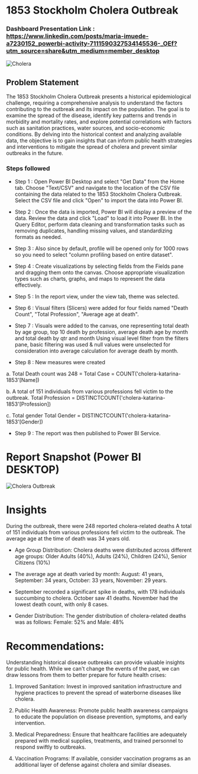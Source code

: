 
# 1853 Stockholm Cholera Outbreak
 
### Dashboard Presentation Link : https://www.linkedin.com/posts/maria-imuede-a7230152_powerbi-activity-7111590327534145536-_OEf?utm_source=share&utm_medium=member_desktop

![Cholera](https://github.com/MariaImuede/MY-Project/assets/159175444/65e9d839-953b-4b43-8677-9a797c3fc6dc)

## Problem Statement

The 1853 Stockholm Cholera Outbreak presents a historical epidemiological challenge, requiring a comprehensive analysis to understand the factors contributing to the outbreak and its impact on the population. The goal is to examine the spread of the disease, identify key patterns and trends in morbidity and mortality rates, and explore potential correlations with factors such as sanitation practices, water sources, and socio-economic conditions. By delving into the historical context and analyzing available data, the objective is to gain insights that can inform public health strategies and interventions to mitigate the spread of cholera and prevent similar outbreaks in the future.



### Steps followed 

- Step 1 : Open Power BI Desktop and select "Get Data" from the Home tab.
Choose "Text/CSV" and navigate to the location of the CSV file containing the data related to the 1853 Stockholm Cholera Outbreak.
Select the CSV file and click "Open" to import the data into Power BI.

- Step 2 : Once the data is imported, Power BI will display a preview of the data. Review the data and click "Load" to load it into Power BI.
In the Query Editor, perform data cleaning and transformation tasks such as removing duplicates, handling missing values, and standardizing formats as needed.

- Step 3 : Also since by default, profile will be opened only for 1000 rows so you need to select "column profiling based on entire dataset".

- Step 4 : Create visualizations by selecting fields from the Fields pane and dragging them onto the canvas. Choose appropriate visualization types such as charts, graphs, and maps to represent the data effectively.

- Step 5 : In the report view, under the view tab, theme was selected.

- Step 6 : Visual filters (Slicers) were added for four fields named "Death Count", "Total Profession", "Average age at death".
- Step 7 : Visuals were added to the canvas, one representing total death by age group, top 10 death by profession, average death age by month and total death by qtr and month
Using visual level filter from the filters pane, basic filtering was used & null values were unselected for consideration into average calculation for average death by month.
           
- Step 8 : New measures were created 

a. Total Death count was 248 = Total Case = COUNT('cholera-katarina-1853'[Name])

b. A total of 151 individuals from various professions fell victim to the outbreak.
Total Profession = DISTINCTCOUNT('cholera-katarina-1853'[Profession])

c. Total gender
Total Gender = DISTINCTCOUNT('cholera-katarina-1853'[Gender])


  - Step 9 : The report was then published to Power BI Service.
 
 


 # Report Snapshot (Power BI DESKTOP)

 

![Cholera Outbreak](https://github.com/MariaImuede/MY-Project/assets/159175444/8776fa93-2fd8-4d5e-8ae5-33d77189541b)


# Insights

During the outbreak, there were 248 reported cholera-related deaths
A total of 151 individuals from various professions fell victim to the outbreak.
The average age at the time of death was 34 years old.

- Age Group Distribution: Cholera deaths were distributed across different age groups: Older Adults (40%), Adults (24%), Children (24%), Senior Citizens (10%)

- The average age at death varied by month: August: 41 years, September: 34 years, October: 33 years, November: 29 years.


- September recorded a significant spike in deaths, with 178 individuals succumbing to cholera. October saw 41 deaths. November had the lowest death count, with only 8 cases.

- Gender Distribution: The gender distribution of cholera-related deaths was as follows: Female: 52% and Male: 48%

# Recommendations:
Understanding historical disease outbreaks can provide valuable insights for public health. While we can't change the events of the past, we can draw lessons from them to better prepare for future health crises:

1. Improved Sanitation: Invest in improved sanitation infrastructure and hygiene practices to prevent the spread of waterborne diseases like cholera.


2. Public Health Awareness: Promote public health awareness campaigns to educate the population on disease prevention, symptoms, and early intervention.

3. Medical Preparedness: Ensure that healthcare facilities are adequately prepared with medical supplies, treatments, and trained personnel to respond swiftly to outbreaks.

5. Vaccination Programs: If available, consider vaccination programs as an additional layer of defense against cholera and similar diseases.
